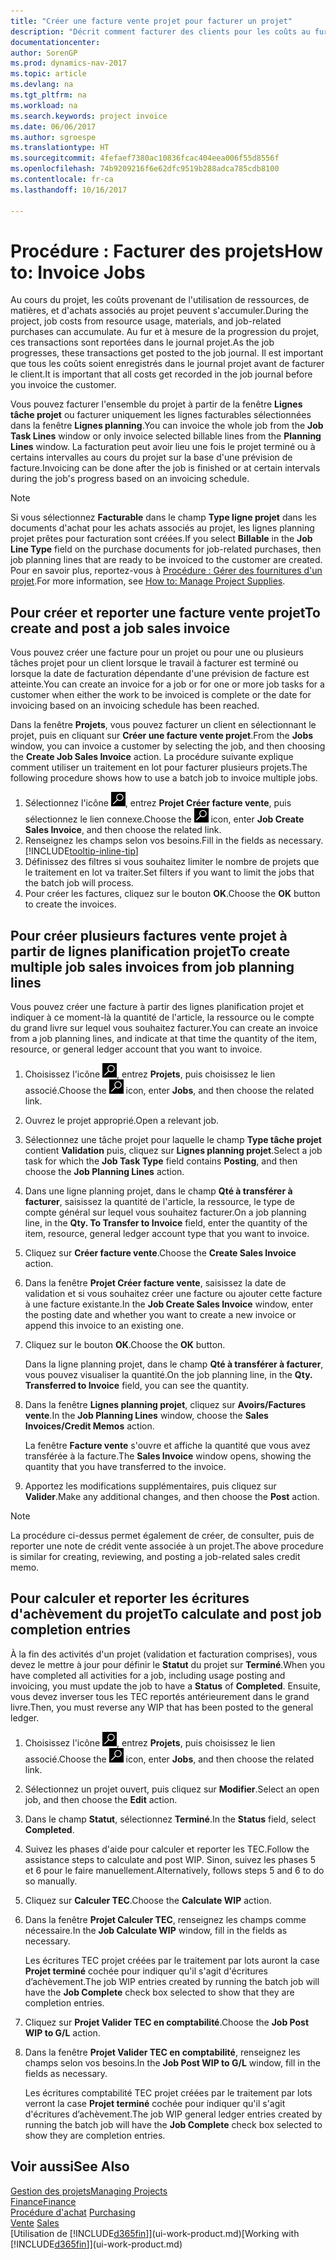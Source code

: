 ```yaml
---
title: "Créer une facture vente projet pour facturer un projet"
description: "Décrit comment facturer des clients pour les coûts au fur et à mesure de l'avancée du projet."
documentationcenter: 
author: SorenGP
ms.prod: dynamics-nav-2017
ms.topic: article
ms.devlang: na
ms.tgt_pltfrm: na
ms.workload: na
ms.search.keywords: project invoice
ms.date: 06/06/2017
ms.author: sgroespe
ms.translationtype: HT
ms.sourcegitcommit: 4fefaef7380ac10836fcac404eea006f55d8556f
ms.openlocfilehash: 74b9209216f6e62dfc9519b288adca785cdb8100
ms.contentlocale: fr-ca
ms.lasthandoff: 10/16/2017

---
```

# <a name="how-to-invoice-jobs"></a><span data-ttu-id="5275d-103">Procédure : Facturer des projets</span><span class="sxs-lookup"><span data-stu-id="5275d-103">How to: Invoice Jobs</span></span>
<span data-ttu-id="5275d-104">Au cours du projet, les coûts provenant de l'utilisation de ressources, de matières, et d'achats associés au projet peuvent s'accumuler.</span><span class="sxs-lookup"><span data-stu-id="5275d-104">During the project, job costs from resource usage, materials, and job-related purchases can accumulate.</span></span> <span data-ttu-id="5275d-105">Au fur et à mesure de la progression du projet, ces transactions sont reportées dans le journal projet.</span><span class="sxs-lookup"><span data-stu-id="5275d-105">As the job progresses, these transactions get posted to the job journal.</span></span> <span data-ttu-id="5275d-106">Il est important que tous les coûts soient enregistrés dans le journal projet avant de facturer le client.</span><span class="sxs-lookup"><span data-stu-id="5275d-106">It is important that all costs get recorded in the job journal before you invoice the customer.</span></span>

<span data-ttu-id="5275d-107">Vous pouvez facturer l'ensemble du projet à partir de la fenêtre **Lignes tâche projet** ou facturer uniquement les lignes facturables sélectionnées dans la fenêtre **Lignes planning**.</span><span class="sxs-lookup"><span data-stu-id="5275d-107">You can invoice the whole job from the **Job Task Lines** window or only invoice selected billable lines from the **Planning Lines** window.</span></span> <span data-ttu-id="5275d-108">La facturation peut avoir lieu une fois le projet terminé ou à certains intervalles au cours du projet sur la base d'une prévision de facture.</span><span class="sxs-lookup"><span data-stu-id="5275d-108">Invoicing can be done after the job is finished or at certain intervals during the job's progress based on an invoicing schedule.</span></span>

> [!NOTE]  
>   <span data-ttu-id="5275d-109">Si vous sélectionnez **Facturable** dans le champ **Type ligne projet** dans les documents d'achat pour les achats associés au projet, les lignes planning projet prêtes pour facturation sont créées.</span><span class="sxs-lookup"><span data-stu-id="5275d-109">If you select **Billable** in the **Job Line Type** field on the purchase documents for job-related purchases, then job planning lines that are ready to be invoiced to the customer are created.</span></span> <span data-ttu-id="5275d-110">Pour en savoir plus, reportez-vous à [Procédure : Gérer des fournitures d'un projet](projects-how-manage-project-supplies.md).</span><span class="sxs-lookup"><span data-stu-id="5275d-110">For more information, see [How to: Manage Project Supplies](projects-how-manage-project-supplies.md).</span></span>

## <a name="to-create-and-post-a-job-sales-invoice"></a><span data-ttu-id="5275d-111">Pour créer et reporter une facture vente projet</span><span class="sxs-lookup"><span data-stu-id="5275d-111">To create and post a job sales invoice</span></span>
<span data-ttu-id="5275d-112">Vous pouvez créer une facture pour un projet ou pour une ou plusieurs tâches projet pour un client lorsque le travail à facturer est terminé ou lorsque la date de facturation dépendante d'une prévision de facture est atteinte.</span><span class="sxs-lookup"><span data-stu-id="5275d-112">You can create an invoice for a job or for one or more job tasks for a customer when either the work to be invoiced is complete or the date for invoicing based on an invoicing schedule has been reached.</span></span>

<span data-ttu-id="5275d-113">Dans la fenêtre **Projets**, vous pouvez facturer un client en sélectionnant le projet, puis en cliquant sur **Créer une facture vente projet**.</span><span class="sxs-lookup"><span data-stu-id="5275d-113">From the **Jobs** window, you can invoice a customer by selecting the job, and then choosing the **Create Job Sales Invoice** action.</span></span> <span data-ttu-id="5275d-114">La procédure suivante explique comment utiliser un traitement en lot pour facturer plusieurs projets.</span><span class="sxs-lookup"><span data-stu-id="5275d-114">The following procedure shows how to use a batch job to invoice multiple jobs.</span></span>  

1. <span data-ttu-id="5275d-115">Sélectionnez l'icône ![Page ou état pour la recherche](media/ui-search/search_small.png "Page ou état pour la recherche"), entrez **Projet Créer facture vente**, puis sélectionnez le lien connexe.</span><span class="sxs-lookup"><span data-stu-id="5275d-115">Choose the ![Search for Page or Report](media/ui-search/search_small.png "Search for Page or Report icon") icon, enter **Job Create Sales Invoice**, and then choose the related link.</span></span>  
2. <span data-ttu-id="5275d-116">Renseignez les champs selon vos besoins.</span><span class="sxs-lookup"><span data-stu-id="5275d-116">Fill in the fields as necessary.</span></span> [!INCLUDE[tooltip-inline-tip](includes/tooltip-inline-tip_md.md)]
3. <span data-ttu-id="5275d-117">Définissez des filtres si vous souhaitez limiter le nombre de projets que le traitement en lot va traiter.</span><span class="sxs-lookup"><span data-stu-id="5275d-117">Set filters if you want to limit the jobs that the batch job will process.</span></span>
4. <span data-ttu-id="5275d-118">Pour créer les factures, cliquez sur le bouton **OK**.</span><span class="sxs-lookup"><span data-stu-id="5275d-118">Choose the **OK** button to create the invoices.</span></span>  

## <a name="to-create-multiple-job-sales-invoices-from-job-planning-lines"></a><span data-ttu-id="5275d-119">Pour créer plusieurs factures vente projet à partir de lignes planification projet</span><span class="sxs-lookup"><span data-stu-id="5275d-119">To create multiple job sales invoices from job planning lines</span></span>
<span data-ttu-id="5275d-120">Vous pouvez créer une facture à partir des lignes planification projet et indiquer à ce moment-là la quantité de l'article, la ressource ou le compte du grand livre sur lequel vous souhaitez facturer.</span><span class="sxs-lookup"><span data-stu-id="5275d-120">You can create an invoice from a job planning lines, and indicate at that time the quantity of the item, resource, or general ledger account that you want to invoice.</span></span>

1. <span data-ttu-id="5275d-121">Choisissez l'icône ![Page ou état pour la recherche](media/ui-search/search_small.png "icône Page ou état pour la recherche"), entrez **Projets**, puis choisissez le lien associé.</span><span class="sxs-lookup"><span data-stu-id="5275d-121">Choose the ![Search for Page or Report](media/ui-search/search_small.png "Search for Page or Report icon") icon, enter **Jobs**, and then choose the related link.</span></span>
2. <span data-ttu-id="5275d-122">Ouvrez le projet approprié.</span><span class="sxs-lookup"><span data-stu-id="5275d-122">Open a relevant job.</span></span>
3. <span data-ttu-id="5275d-123">Sélectionnez une tâche projet pour laquelle le champ **Type tâche projet** contient **Validation** puis, cliquez sur **Lignes planning projet**.</span><span class="sxs-lookup"><span data-stu-id="5275d-123">Select a job task for which the **Job Task Type** field contains **Posting**, and then choose the **Job Planning Lines** action.</span></span>  
4. <span data-ttu-id="5275d-124">Dans une ligne planning projet, dans le champ **Qté à transférer à facturer**, saisissez la quantité de l'article, la ressource, le type de compte général sur lequel vous souhaitez facturer.</span><span class="sxs-lookup"><span data-stu-id="5275d-124">On a job planning line, in the **Qty. To Transfer to Invoice** field, enter the quantity of the item, resource, general ledger account type that you want to invoice.</span></span>  
5. <span data-ttu-id="5275d-125">Cliquez sur **Créer facture vente**.</span><span class="sxs-lookup"><span data-stu-id="5275d-125">Choose the **Create Sales Invoice** action.</span></span>
6. <span data-ttu-id="5275d-126">Dans la fenêtre **Projet Créer facture vente**, saisissez la date de validation et si vous souhaitez créer une facture ou ajouter cette facture à une facture existante.</span><span class="sxs-lookup"><span data-stu-id="5275d-126">In the **Job Create Sales Invoice** window, enter the posting date and whether you want to create a new invoice or append this invoice to an existing one.</span></span>
7. <span data-ttu-id="5275d-127">Cliquez sur le bouton **OK**.</span><span class="sxs-lookup"><span data-stu-id="5275d-127">Choose the **OK** button.</span></span>  

    <span data-ttu-id="5275d-128">Dans la ligne planning projet, dans le champ **Qté à transférer à facturer**, vous pouvez visualiser la quantité.</span><span class="sxs-lookup"><span data-stu-id="5275d-128">On the job planning line, in the **Qty. Transferred to Invoice** field, you can see the quantity.</span></span>
8. <span data-ttu-id="5275d-129">Dans la fenêtre **Lignes planning projet**, cliquez sur **Avoirs/Factures vente**.</span><span class="sxs-lookup"><span data-stu-id="5275d-129">In the **Job Planning Lines** window, choose the **Sales Invoices/Credit Memos** action.</span></span>

    <span data-ttu-id="5275d-130">La fenêtre **Facture vente** s'ouvre et affiche la quantité que vous avez transférée à la facture.</span><span class="sxs-lookup"><span data-stu-id="5275d-130">The **Sales Invoice** window opens, showing the quantity that you have transferred to the invoice.</span></span>  
9. <span data-ttu-id="5275d-131">Apportez les modifications supplémentaires, puis cliquez sur **Valider**.</span><span class="sxs-lookup"><span data-stu-id="5275d-131">Make any additional changes, and then choose the **Post** action.</span></span>

> [!NOTE]  
>   <span data-ttu-id="5275d-132">La procédure ci-dessus permet également de créer, de consulter, puis de reporter une note de crédit vente associée à un projet.</span><span class="sxs-lookup"><span data-stu-id="5275d-132">The above procedure is similar for creating, reviewing, and posting a job-related sales credit memo.</span></span>

## <a name="to-calculate-and-post-job-completion-entries"></a><span data-ttu-id="5275d-133">Pour calculer et reporter les écritures d'achèvement du projet</span><span class="sxs-lookup"><span data-stu-id="5275d-133">To calculate and post job completion entries</span></span>
<span data-ttu-id="5275d-134">À la fin des activités d'un projet (validation et facturation comprises), vous devez le mettre à jour pour définir le **Statut** du projet sur **Terminé**.</span><span class="sxs-lookup"><span data-stu-id="5275d-134">When you have completed all activities for a job, including usage posting and invoicing, you must update the job to have a **Status** of **Completed**.</span></span> <span data-ttu-id="5275d-135">Ensuite, vous devez inverser tous les TEC reportés antérieurement dans le grand livre.</span><span class="sxs-lookup"><span data-stu-id="5275d-135">Then, you must reverse any WIP that has been posted to the general ledger.</span></span>

1. <span data-ttu-id="5275d-136">Choisissez l'icône ![Page ou état pour la recherche](media/ui-search/search_small.png "icône Page ou état pour la recherche"), entrez **Projets**, puis choisissez le lien associé.</span><span class="sxs-lookup"><span data-stu-id="5275d-136">Choose the ![Search for Page or Report](media/ui-search/search_small.png "Search for Page or Report icon") icon, enter **Jobs**, and then choose the related link.</span></span>  
2. <span data-ttu-id="5275d-137">Sélectionnez un projet ouvert, puis cliquez sur **Modifier**.</span><span class="sxs-lookup"><span data-stu-id="5275d-137">Select an open job, and then choose the **Edit** action.</span></span>
3. <span data-ttu-id="5275d-138">Dans le champ **Statut**, sélectionnez **Terminé**.</span><span class="sxs-lookup"><span data-stu-id="5275d-138">In the **Status** field, select **Completed**.</span></span>
4. <span data-ttu-id="5275d-139">Suivez les phases d'aide pour calculer et reporter les TEC.</span><span class="sxs-lookup"><span data-stu-id="5275d-139">Follow the assistance steps to calculate and post WIP.</span></span> <span data-ttu-id="5275d-140">Sinon, suivez les phases 5 et 6 pour le faire manuellement.</span><span class="sxs-lookup"><span data-stu-id="5275d-140">Alternatively, follows steps 5 and 6 to do so manually.</span></span>  
5. <span data-ttu-id="5275d-141">Cliquez sur **Calculer TEC**.</span><span class="sxs-lookup"><span data-stu-id="5275d-141">Choose the **Calculate WIP** action.</span></span>
6. <span data-ttu-id="5275d-142">Dans la fenêtre **Projet Calculer TEC**, renseignez les champs comme nécessaire.</span><span class="sxs-lookup"><span data-stu-id="5275d-142">In the **Job Calculate WIP** window, fill in the fields as necessary.</span></span>  

     <span data-ttu-id="5275d-143">Les écritures TEC projet créées par le traitement par lots auront la case **Projet terminé** cochée pour indiquer qu'il s'agit d'écritures d’achèvement.</span><span class="sxs-lookup"><span data-stu-id="5275d-143">The job WIP entries created by running the batch job will have the **Job Complete** check box selected to show that they are completion entries.</span></span>  
7. <span data-ttu-id="5275d-144">Cliquez sur **Projet Valider TEC en comptabilité**.</span><span class="sxs-lookup"><span data-stu-id="5275d-144">Choose the **Job Post WIP to G/L** action.</span></span>
8. <span data-ttu-id="5275d-145">Dans la fenêtre **Projet Valider TEC en comptabilité**, renseignez les champs selon vos besoins.</span><span class="sxs-lookup"><span data-stu-id="5275d-145">In the **Job Post WIP to G/L** window, fill in the fields as necessary.</span></span>  

     <span data-ttu-id="5275d-146">Les écritures comptabilité TEC projet créées par le traitement par lots verront la case **Projet terminé** cochée pour indiquer qu'il s'agit d'écritures d’achèvement.</span><span class="sxs-lookup"><span data-stu-id="5275d-146">The job WIP general ledger entries created by running the batch job will have the **Job Complete** check box selected to show they are completion entries.</span></span>

## <a name="see-also"></a><span data-ttu-id="5275d-147">Voir aussi</span><span class="sxs-lookup"><span data-stu-id="5275d-147">See Also</span></span>
[<span data-ttu-id="5275d-148">Gestion des projets</span><span class="sxs-lookup"><span data-stu-id="5275d-148">Managing Projects</span></span>](projects-manage-projects.md)  
[<span data-ttu-id="5275d-149">Finance</span><span class="sxs-lookup"><span data-stu-id="5275d-149">Finance</span></span>](finance.md)  
<span data-ttu-id="5275d-150">[Procédure d'achat](purchasing-manage-purchasing.md)       </span><span class="sxs-lookup"><span data-stu-id="5275d-150">[Purchasing](purchasing-manage-purchasing.md)       </span></span>  
<span data-ttu-id="5275d-151">[Vente](sales-manage-sales.md)    </span><span class="sxs-lookup"><span data-stu-id="5275d-151">[Sales](sales-manage-sales.md)    </span></span>  
<span data-ttu-id="5275d-152">[Utilisation de [!INCLUDE[d365fin](includes/d365fin_md.md)]](ui-work-product.md)</span><span class="sxs-lookup"><span data-stu-id="5275d-152">[Working with [!INCLUDE[d365fin](includes/d365fin_md.md)]](ui-work-product.md)</span></span>  

